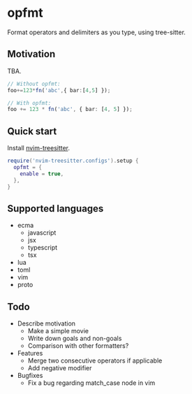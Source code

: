 # opfmt

Format operators and delimiters as you type, using tree-sitter.

## Motivation

TBA.

```typescript
// Without opfmt:
foo+=123*fn('abc',{ bar:[4,5] });

// With opfmt:
foo += 123 * fn('abc', { bar: [4, 5] });
```

## Quick start

Install [nvim-treesitter](https://github.com/nvim-treesitter/nvim-treesitter).

```lua
require('nvim-treesitter.configs').setup {
  opfmt = {
    enable = true,
  },
}
```

## Supported languages

- ecma
  - javascript
  - jsx
  - typescript
  - tsx
- lua
- toml
- vim
- proto

## Todo

- Describe motivation
  - Make a simple movie
  - Write down goals and non-goals
  - Comparison with other formatters?
- Features
  - Merge two consecutive operators if applicable
  - Add negative modifier
- Bugfixes
  - Fix a bug regarding match_case node in vim
